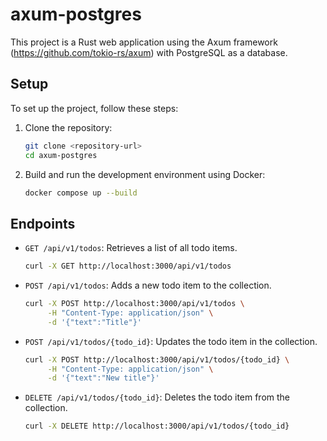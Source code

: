 # axum-postgres

This project is a Rust web application using the Axum framework (https://github.com/tokio-rs/axum) with PostgreSQL as a database.

## Setup

To set up the project, follow these steps:

1. Clone the repository:
    ```sh
    git clone <repository-url>
    cd axum-postgres
    ```

2. Build and run the development environment using Docker:
    ```sh
    docker compose up --build
    ```

## Endpoints

- `GET /api/v1/todos`: Retrieves a list of all todo items.
  ```sh
  curl -X GET http://localhost:3000/api/v1/todos
  ```

- `POST /api/v1/todos`: Adds a new todo item to the collection.
  ```sh
  curl -X POST http://localhost:3000/api/v1/todos \
       -H "Content-Type: application/json" \
       -d '{"text":"Title"}'
  ```

- `POST /api/v1/todos/{todo_id}`: Updates the todo item in the collection.
  ```sh
  curl -X POST http://localhost:3000/api/v1/todos/{todo_id} \
       -H "Content-Type: application/json" \
       -d '{"text":"New title"}'
  ```

- `DELETE /api/v1/todos/{todo_id}`: Deletes the todo item from the collection.
  ```sh
  curl -X DELETE http://localhost:3000/api/v1/todos/{todo_id}
  ```
